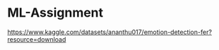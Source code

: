 # ML-Assignment

https://www.kaggle.com/datasets/ananthu017/emotion-detection-fer?resource=download

